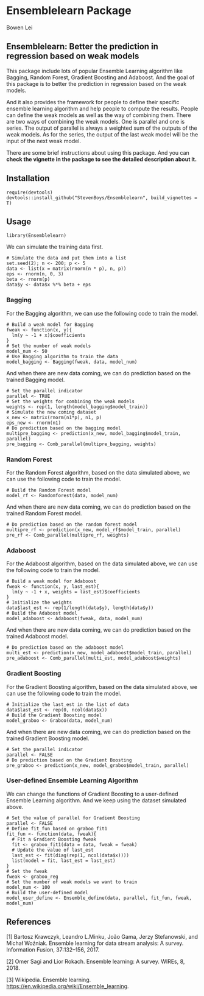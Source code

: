 # Ensemblelearn Package

Bowen Lei

## Ensemblelearn: Better the prediction in regression based on weak models

This package include lots of popular Ensemble Learning algorithm like Bagging, Random Forest, Gradient Boosting and Adaboost. And the goal of this package is to better the prediction in regression based on the weak models. 

And it also provides the framework for people to define their specific ensemble learning algorithm and help people to compute the results. People can define the weak models as well as the way of combining them. There are two ways of combining the weak models. One is parallel and one is series. The output of parallel is always a weighted sum of the outputs of the weak models. As for the series, the output of the last weak model will be the input of the next weak model.

There are some brief instructions about using this package. And you can **check the vignette in the package to see the detailed description about it.**

## Installation

```
require(devtools)
devtools::install_github("StevenBoys/Ensemblelearn", build_vignettes = T)
```

## Usage

```
library(Ensemblelearn)
```

We can simulate the training data first.

```
# Simulate the data and put them into a list
set.seed(2); n <- 200; p <- 5
data <- list(x = matrix(rnorm(n * p), n, p))
eps <- rnorm(n, 0, 3)
beta <- rnorm(p)
data$y <- data$x %*% beta + eps
```

### Bagging

For the Bagging algorithm, we can use the following code to train the model.

```
# Build a weak model for Bagging
fweak <- function(x, y){
  lm(y ~ -1 + x)$coefficients
}
# Set the number of weak models
model_num <- 50
# Use Bagging algorithm to train the data
model_bagging <- Bagging(fweak, data, model_num)
```

And when there are new data coming, we can do prediction based on the trained Bagging model.

```
# Set the parallel indicator
parallel <- TRUE
# Set the weights for combining the weak models
weights <- rep(1, length(model_bagging$model_train))
# Simulate the new coming dataset
x_new <- matrix(rnorm(n1*p), n1, p)
eps_new <- rnorm(n1)
# Do prediction based on the bagging model
multipre_bagging <- prediction(x_new, model_bagging$model_train, parallel)
pre_bagging <- Comb_parallel(multipre_bagging, weights)
```

### Random Forest

For the Random Forest algorithm, based on the data simulated above, we can use the following code to train the model.

```
# Build the Random Forest model
model_rf <- Randomforest(data, model_num)
```

And when there are new data coming, we can do prediction based on the trained Random Forest model.

```
# Do prediction based on the random forest model
multipre_rf <- prediction(x_new, model_rf$model_train, parallel)
pre_rf <- Comb_parallel(multipre_rf, weights)
```
### Adaboost

For the Adaboost algorithm, based on the data simulated above, we can use the following code to train the model.

```
# Build a weak model for Adaboost
fweak <- function(x, y, last_est){
  lm(y ~ -1 + x, weights = last_est)$coefficients
}
# Initialize the weights
data$last_est <- rep(1/length(data$y), length(data$y))
# Build the Adaboost model
model_adaboost <- Adaboost(fweak, data, model_num)
```

And when there are new data coming, we can do prediction based on the trained Adaboost model.

```
# Do prediction based on the adaboost model
multi_est <- prediction(x_new, model_adaboost$model_train, parallel)
pre_adaboost <- Comb_parallel(multi_est, model_adaboost$weights)
```

### Gradient Boosting

For the Gradient Boosting algorithm, based on the data simulated above, we can use the following code to train the model.

```
# Initialize the last_est in the list of data
data$last_est <- rep(0, ncol(data$x))
# Build the Gradient Boosting model
model_graboo <- Graboo(data, model_num)
```

And when there are new data coming, we can do prediction based on the trained Gradient Boosting model.

```
# Set the parallel indicator
parallel <- FALSE
# Do prediction based on the Gradient Boosting
pre_graboo <- prediction(x_new, model_graboo$model_train, parallel)
```

### User-defined Ensemble Learning Algorithm

We can change the functions of Gradient Boosting to a user-defined Ensemble Learning algorithm. And we keep using the dataset simulated above.

```{r}
# Set the value of parallel for Gradient Boosting
parallel <- FALSE
# Define fit_fun based on graboo_fit1
fit_fun <- function(data, fweak){
  # Fit a Gradient Boosting fweak
  fit <- graboo_fit1(data = data, fweak = fweak)
  # Update the value of last_est
  last_est <- fit(diag(rep(1, ncol(data$x))))
  list(model = fit, last_est = last_est)
}
# Set the fweak
fweak <- graboo_reg
# Set the number of weak models we want to train
model_num <- 100
# Build the user-defined model
model_user_define <- Ensemble_define(data, parallel, fit_fun, fweak, model_num)
```

## References

[1] Bartosz Krawczyk, Leandro L.Minku, João Gama, Jerzy Stefanowski, and Michał Woźniak. Ensemble learning for data stream analysis: A survey. Information Fusion, 37:132–156, 2017.

[2] Omer Sagi and Lior Rokach. Ensemble learning: A survey. WIREs, 8, 2018.

[3] Wikipedia. Ensemble learning. https://en.wikipedia.org/wiki/Ensemble_learning.



